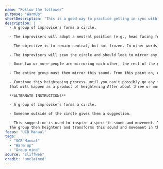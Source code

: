 ```yaml
---
name: "Follow the follower"
purpose: "WarmUp"
shortDescription: "This is a good way to practice getting in sync with other improvisers when using sound and movement to generate information. Sound and movement will be used in this way to generate information in an Organic Opening. Note: This exercise can also serve as a good warm-up for improvisation since it allows you to practice, in an abstract sense. what we arc trying to do in organic Long Form scenes (start from nothing and find interesting ideas to explore)."
description: |
  - A group of improvisers forms a circle.
  
  - The improvisers will adopt a neutral position (e.g., head facing forward, feet shoulder-width apart, arms hanging by their sides, etc.).
  
  - The objective is to remain neutral, but not frozen. In other words, no one consciously initiates any movements or "leads."
  
  - The improvisers will scan the circle and should look to mirror any slight movements or facial expressions that they see. This could be something as simple as the twitching of an arm or the subtle shift in weight from one foot to another.
  
  - Once two or more people are mirroring each other, the rest of the group must join in. At this point, a small sound that complements the movement will be added by someone in the group.
  
  - The entire group must then mirror this sound. From this point on, every repetition of movement and vocalization must be heightened from the last.
  
  - Continue this heightening process until you can't possibly go any further, and the sound and movement necessarily transforms into something else. It's important to note that again, there is no leader. No one is consciously transforming;
  that will happen as a product of heightening.After about three or more transformations, look to end the exercise at a heightened moment.
  
  **ALTERNATE INSTRUCTIONS**
  
  - A group of improvisers forms a circle.
  
  - Someone outside of the circle gives them a suggestion.
  
  - This suggestion is used to inspire a specific sound and movement. This means rather than starting from neutral, you are starting with a choice. One person initiates with this choice, which everyone else then mirrors.
  The group then heightens and transforms this sound and movement in the same fashion described above.
focus: "UCB Manual"
tags:
  - "UCB Manual"
  - "Warm up"
  - "Group mind"
source: "cliffweb"
credit: "unclaimed"
---
```

